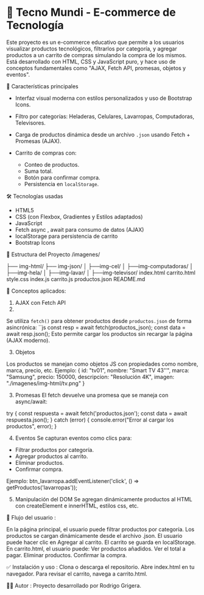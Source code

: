 # 🛒 Tecno Mundi - E-commerce de Tecnología

Este proyecto es un e-commerce educativo que permite a los usuarios visualizar productos tecnológicos, filtrarlos por categoría, y agregar productos a un carrito de compras simulando la compra de los mismos.
Está desarrollado con HTML, CSS y JavaScript puro, y hace uso de conceptos fundamentales como "AJAX, Fetch API, promesas, objetos y eventos".

 🌟 Características principales

- Interfaz visual moderna con estilos personalizados y uso de Bootstrap Icons.
- Filtro por categorías: Heladeras, Celulares, Lavarropas, Computadoras, Televisores.
- Carga de productos dinámica desde un archivo `.json` usando Fetch + Promesas (AJAX).

- Carrito de compras con:
  - Conteo de productos.
  - Suma total.
  - Botón para confirmar compra.
  - Persistencia en `localStorage`.



🛠️ Tecnologías usadas

- HTML5
- CSS (con Flexbox, Gradientes y Estilos adaptados)
- JavaScript 
- Fetch async , await para consumo de datos (AJAX)
- localStorage para persistencia de carrito
- Bootstrap Icons


 📁 Estructura del Proyecto
 /imagenes/
 
├── img-html/
├── img-json/
│ ├──img-cel/
│ ├──img-computadoras/
│ ├──img-hela/
│ ├──img-lavar/
│ ├──img-televisor/
index.html
carrito.html
style.css
index.js
carrito.js
productos.json
README.md

🧠 Conceptos aplicados:
1. AJAX con Fetch API
2. 
Se utiliza `fetch()` para obtener productos desde `productos.json` de forma asincrónica:
``js
const resp = await fetch(productos_json);
const data = await resp.json();
Esto permite cargar los productos sin recargar la página (AJAX moderno).

3. Objetos

Los productos se manejan como objetos JS con propiedades como nombre, marca, precio, etc.
Ejemplo:
{
  id: "tv01",
  nombre: "Smart TV 43''",
  marca: "Samsung",
  precio: 150000,
  descripcion: "Resolución 4K",
  imagen: "./imagenes/img-html/tv.png"
}

3. Promesas
El fetch devuelve una promesa que se maneja con async/await:

try {
  const respuesta = await fetch('productos.json');
  const data = await respuesta.json();
} catch (error) {
  console.error("Error al cargar los productos", error);
}

4. Eventos
Se capturan eventos como clics para:
- Filtrar productos por categoría.
- Agregar productos al carrito.
- Eliminar productos.
- Confirmar compra.

Ejemplo:
btn_lavarropa.addEventListener('click', () => getProductos('lavarropas'));

5. Manipulación del DOM
Se agregan dinámicamente productos al HTML con createElement e innerHTML, estilos css, etc.

🛒 Flujo del usuario :

En la página principal, el usuario puede filtrar productos por categoría.
Los productos se cargan dinámicamente desde el archivo .json.
El usuario puede hacer clic en Agregar al carrito.
El carrito se guarda en localStorage.
En carrito.html, el usuario puede:
Ver productos añadidos.
Ver el total a pagar.
Eliminar productos.
Confirmar la compra.

✅ Instalación y uso :
Clona o descarga el repositorio.
Abre index.html en tu navegador.
Para revisar el carrito, navega a carrito.html.

🧑‍💻 Autor :
Proyecto desarrollado por Rodrigo Grigera.
